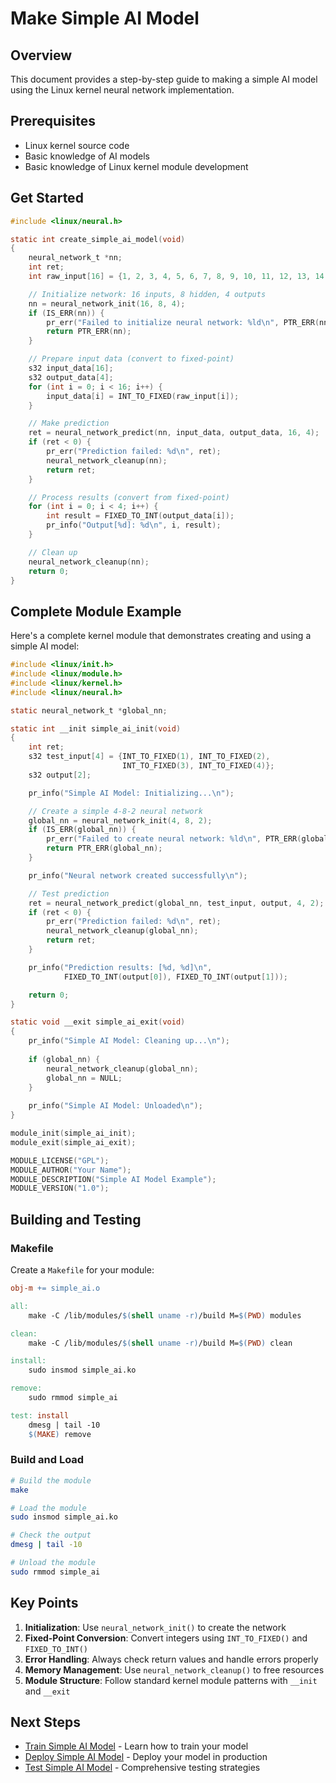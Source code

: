 # Make Simple AI Model

## Overview

This document provides a step-by-step guide to making a simple AI model using the Linux kernel neural network implementation.

## Prerequisites

- Linux kernel source code
- Basic knowledge of AI models
- Basic knowledge of Linux kernel module development

## Get Started

```c
#include <linux/neural.h>

static int create_simple_ai_model(void)
{
    neural_network_t *nn;
    int ret;
    int raw_input[16] = {1, 2, 3, 4, 5, 6, 7, 8, 9, 10, 11, 12, 13, 14, 15, 16};

    // Initialize network: 16 inputs, 8 hidden, 4 outputs
    nn = neural_network_init(16, 8, 4);
    if (IS_ERR(nn)) {
        pr_err("Failed to initialize neural network: %ld\n", PTR_ERR(nn));
        return PTR_ERR(nn);
    }

    // Prepare input data (convert to fixed-point)
    s32 input_data[16];
    s32 output_data[4];
    for (int i = 0; i < 16; i++) {
        input_data[i] = INT_TO_FIXED(raw_input[i]);
    }

    // Make prediction
    ret = neural_network_predict(nn, input_data, output_data, 16, 4);
    if (ret < 0) {
        pr_err("Prediction failed: %d\n", ret);
        neural_network_cleanup(nn);
        return ret;
    }

    // Process results (convert from fixed-point)
    for (int i = 0; i < 4; i++) {
        int result = FIXED_TO_INT(output_data[i]);
        pr_info("Output[%d]: %d\n", i, result);
    }

    // Clean up
    neural_network_cleanup(nn);
    return 0;
}
```

## Complete Module Example

Here's a complete kernel module that demonstrates creating and using a simple AI model:

```c
#include <linux/init.h>
#include <linux/module.h>
#include <linux/kernel.h>
#include <linux/neural.h>

static neural_network_t *global_nn;

static int __init simple_ai_init(void)
{
    int ret;
    s32 test_input[4] = {INT_TO_FIXED(1), INT_TO_FIXED(2), 
                         INT_TO_FIXED(3), INT_TO_FIXED(4)};
    s32 output[2];

    pr_info("Simple AI Model: Initializing...\n");

    // Create a simple 4-8-2 neural network
    global_nn = neural_network_init(4, 8, 2);
    if (IS_ERR(global_nn)) {
        pr_err("Failed to create neural network: %ld\n", PTR_ERR(global_nn));
        return PTR_ERR(global_nn);
    }

    pr_info("Neural network created successfully\n");

    // Test prediction
    ret = neural_network_predict(global_nn, test_input, output, 4, 2);
    if (ret < 0) {
        pr_err("Prediction failed: %d\n", ret);
        neural_network_cleanup(global_nn);
        return ret;
    }

    pr_info("Prediction results: [%d, %d]\n", 
            FIXED_TO_INT(output[0]), FIXED_TO_INT(output[1]));

    return 0;
}

static void __exit simple_ai_exit(void)
{
    pr_info("Simple AI Model: Cleaning up...\n");
    
    if (global_nn) {
        neural_network_cleanup(global_nn);
        global_nn = NULL;
    }
    
    pr_info("Simple AI Model: Unloaded\n");
}

module_init(simple_ai_init);
module_exit(simple_ai_exit);

MODULE_LICENSE("GPL");
MODULE_AUTHOR("Your Name");
MODULE_DESCRIPTION("Simple AI Model Example");
MODULE_VERSION("1.0");
```

## Building and Testing

### Makefile

Create a `Makefile` for your module:

```makefile
obj-m += simple_ai.o

all:
	make -C /lib/modules/$(shell uname -r)/build M=$(PWD) modules

clean:
	make -C /lib/modules/$(shell uname -r)/build M=$(PWD) clean

install:
	sudo insmod simple_ai.ko

remove:
	sudo rmmod simple_ai

test: install
	dmesg | tail -10
	$(MAKE) remove
```

### Build and Load

```bash
# Build the module
make

# Load the module
sudo insmod simple_ai.ko

# Check the output
dmesg | tail -10

# Unload the module
sudo rmmod simple_ai
```

## Key Points

1. **Initialization**: Use `neural_network_init()` to create the network
2. **Fixed-Point Conversion**: Convert integers using `INT_TO_FIXED()` and `FIXED_TO_INT()`
3. **Error Handling**: Always check return values and handle errors properly
4. **Memory Management**: Use `neural_network_cleanup()` to free resources
5. **Module Structure**: Follow standard kernel module patterns with `__init` and `__exit`

## Next Steps

- [Train Simple AI Model](11.Train%20Simple%20AI%20Model.md) - Learn how to train your model
- [Deploy Simple AI Model](12.Deploy%20Simple%20AI%20Model.md) - Deploy your model in production
- [Test Simple AI Model](13.Test%20Simple%20AI%20Model.md) - Comprehensive testing strategies